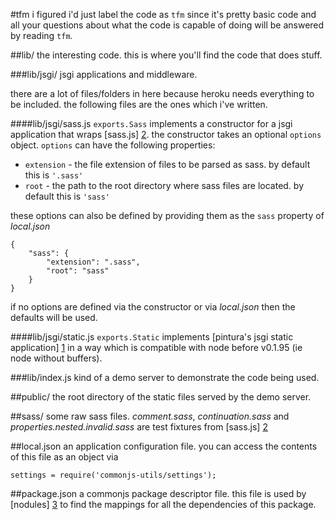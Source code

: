 #tfm
i figured i'd just label the code as `tfm` since it's pretty basic code and all your questions about what the code is capable of doing will be answered by reading `tfm`.

##lib/
the interesting code.  this is where you'll find the code that does stuff.

###lib/jsgi/
jsgi applications and middleware.

there are a lot of files/folders in here because heroku needs everything to be included.  the following files are the ones which i've written.

####lib/jsgi/sass.js
`exports.Sass` implements a constructor for a jsgi application that wraps [sass.js] [2].  the constructor takes an optional `options` object.  `options` can have the following properties:

* `extension` - the file extension of files to be parsed as sass.  by default this is `'.sass'`
* `root` - the path to the root directory where sass files are located.  by default this is `'sass'`

these options can also be defined by providing them as the `sass` property of _local.json_

	{
		"sass": {
			"extension": ".sass",
			"root": "sass"
		}
	}
	
if no options are defined via the constructor or via _local.json_ then the defaults will be used.

####lib/jsgi/static.js
`exports.Static` implements [pintura's jsgi static application] [1] in a way which is compatible with node before v0.1.95 (ie node without buffers).

###lib/index.js
kind of a demo server to demonstrate the code being used.

##public/
the root directory of the static files served by the demo server.

##sass/
some raw sass files.  _comment.sass_, _continuation.sass_ and _properties.nested.invalid.sass_ are test fixtures from [sass.js] [2]

##local.json
an application configuration file.  you can access the contents of this file as an object via

	settings = require('commonjs-utils/settings');

##package.json
a commonjs package descriptor file.  this file is used by [nodules] [3] to find the mappings for all the dependencies of this package.

 [1]: http://github.com/kriszyp/pintura/blob/master/lib/jsgi/static.js	"pintura"
 [2]: http://github.com/visionmedia/sass.js								"sass.js"
 [3]: http://github.com/kriszyp/nodules									"nodules"
